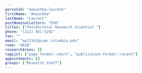 ```yaml
---
personId: "anouchka-laurent"
firstName: "Anouchka"
lastName: "Laurent"
postNominalLetters: "PhD"
titles: ["Postdoctoral Research Scientist "]
phone: "(212) 851-5292"
fax: ""
email: "apl2161@cumc.columbia.edu"
room: "401B"
researchAreas: []
tagList: ["page-format::short", "publication-format::recent"]
appointments: []
groups: ["Research Staff"]
---
```

